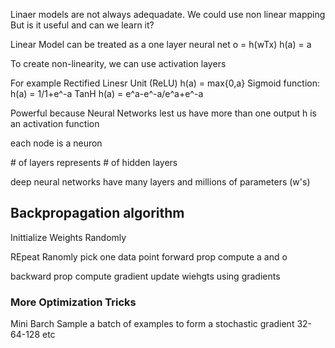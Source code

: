 Linaer models are not always adequadate.
We could use non linear mapping\
But is it useful and can we learn it?

Linear Model can be treated as a one layer neural net
o = h(wTx)
h(a) = a

To create non-linearity, we can use activation layers

For example
Rectified Linesr Unit (ReLU) h(a) = max{0,a}
Sigmoid function: h(a) = 1/1+e^-a
TanH h(a) = e^a-e^-a/e^a+e^-a

Powerful because Neural Networks lest us have more than one output
h is an activation function

each node is a neuron

\# of layers represents \# of hidden layers

deep neural networks have many layers and millions of parameters (w's)

## Backpropagation algorithm

Inittialize Weights Randomly

REpeat
Ranomly pick one data point
forward prop
compute a and o

backward prop
compute gradient
update wiehgts using gradients

### More Optimization Tricks

Mini Barch
Sample a batch of examples to form a stochastic gradient
32-64-128 etc